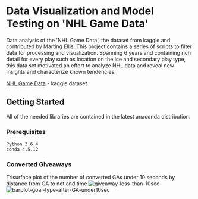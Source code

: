 # Data Visualization and Model Testing on 'NHL Game Data' 

Data analysis of the 'NHL Game Data', the dataset from kaggle and contributed by Marting Ellis. This project contains a series of scripts to filter data for processing and visualization. Spanning 6 years and containing rich detail for every play such as location on the ice and secondary play type, this data set motivated an effort to analyze NHL data and reveal new insights and characterize known tendencies. 

[NHL Game Data](https://www.kaggle.com/martinellis/nhl-game-data) - kaggle dataset

## Getting Started
All of the needed libraries are contained in the latest anaconda distribution.
### Prerequisites

```
Python 3.6.4
conda 4.5.12
```

### Converted Giveaways
Trisurface plot of the number of converted GAs under 10 seconds by distance from GA to net and time
![giveaway-less-than-10sec](https://user-images.githubusercontent.com/21959159/58520036-3ca24380-8173-11e9-8646-6cd7a36ec1a7.gif)
![barplot-goal-type-after-GA-under10sec](https://user-images.githubusercontent.com/21959159/58521117-87728a00-8178-11e9-85fe-a43a18417b36.png)
